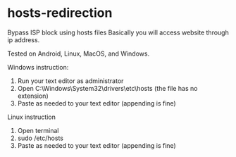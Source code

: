 # hosts-redirection
Bypass ISP block using hosts files
Basically you will access website through ip address.

Tested on Android, Linux, MacOS, and Windows.

Windows instruction:
1. Run your text editor as administrator
2. Open C:\Windows\System32\drivers\etc\hosts (the file has no extension)
3. Paste as needed to your text editor (appending is fine)

Linux instruction
1. Open terminal
2. sudo <preferred text editor> /etc/hosts
3. Paste as needed to your text editor (appending is fine)
